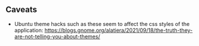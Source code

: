 ## Caveats

- Ubuntu theme hacks such as these seem to affect the css styles of the
  application:
  https://blogs.gnome.org/alatiera/2021/09/18/the-truth-they-are-not-telling-you-about-themes/
